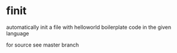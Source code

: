 # finit
automatically init a file with helloworld boilerplate code in the given language

for source see master branch
